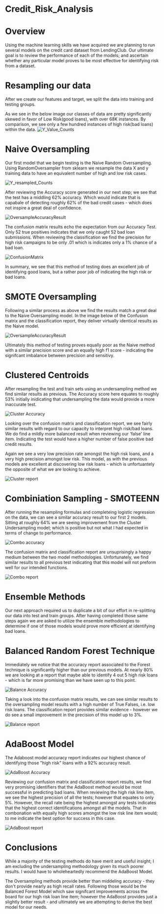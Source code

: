 # Credit_Risk_Analysis

# Overview

Using the machine learning skills we have acquired we are planning to run several models on the credit card dataset from LendingClub.  Our ultimate goal is to review the performance of each of the models; and ascertain whether any particular model proves to be most effective for identifying risk from a dataset. 

# Resampling our data

After we create our features and target, we split the data into training and testing groups.  

As we see in the below image our classes of data are pretty significantly skewed in favor of Low Risk(good loans), with over 68K instances.  By comparison, we see only a few hundred instances of high risk(bad loans) within the data. 
![Y_Value_Counts]()

# Naive Oversampling

Our first model that we begin testing is the Naive Random Oversampling.  Using RandomOversampler from sklearn we resample the data X and y training data to have an equivalent number of high and low risk cases.

![Y_resampled_Counts]()

After reviewing the Accuracy score generated in our next step; we see that the test has a middling 62% accuracy.  Which would indicate that is capabale of detecting roughly 62% of the bad credit cases - which does not inspire a great deal of confidence. 

![OversampleAccuracyResult]()

The confusion matrix results echo the expectation from our Accuracy Test.  Only 52 true positives indicates that we only caught 52 bad loan submissions. When reviewing the classification we find the precision for high risk campaigns to be only .01 which is indicates only a 1% chance of a bad loan.  

![ConfusionMatrix]()

In summary, we see that this method of testing does an excellent job of identifying good loans, but a rather poor job of indicating the high risk or bad loans. 

# SMOTE Oversampling

Following a similar process as above we find the results match a great deal to the Naive Oversampling model.  In the image below of the Confusion matrix and the classification report, they deliver virtually identical results as the Naive model.  

![OversampleAccuracyResult]()

Ultimately this method of testing proves equally poor as the Naive method with a similar precision score and an equally high f1 score - indicating the signifcant imbalance between precision and sensitivy. 

# Clustered Centroids

After resampling the test and train sets using an undersampling method we find similar results as previous.  The Accuracy score here equates to roughly 53% initially inidicating that undersampling the data would provide a more inaccurate test. 

![Cluster Accuracy]()

Looking over the confusion matrix and classification report, we see fairly similar results with regard to our capacity to interpret high risk/bad loans. We do find a mildly more balanced result when reviewing our 'false' line item.  Indicating the test would have a higher number of false positive bad credit results.  

Again we see a very low precision rate amongst the high risk loans, and a very high precision amongst low risk.  This model, as with the previous models are excellent at discovering low risk loans - which is unfortuantely the opposite of what we are looking to achieve.

![Cluster report]()


# Combiniation Sampling - SMOTEENN

After running the resampling formulas and completeing logistic regression on the data, we can see a similar accuracy result to our first 2 models.  Sitting at roughly 64% we are seeing improvement from the Cluster Undersampling model; which is positive but not what I had expected in terms of change to performance. 

![Combo accuracy]() 

The confusion matrix and classification report are unsuprisingly a happy medium between the two model methodologies. Unfortunately, we find similar results to all previous test indicating that this model will not preform well for our intended functions. 

![Combo report]()

# Ensemble Methods

Our next approach required us to duplicate a bit of our effort in re-splitting our data into test and train groups.  After having completed those same steps again we are asked to utilize the ensemble methodologies to determine if one of those models would prove more efficient at identifying bad loans.

# Balanced Random Forest Technique

Immediately we notice that the accuracy report associated to the Forest technique is significantly higher than our previous models.  At nearly 80% we are looking at a report that maybe able to identify 4 out 5 high risk loans - which is far more promising than we have seen up to this point.

![Balance Accuracy]()

Taking a look into the confusion matrix results, we can see similar results to the oversampling model results with a high number of True Falses, i.e. low risk loans. The classification report provides similar evidence - however we do see a small improvement in the precision of this model up to 3%.

![Balance report]()

# AdaBoost Model

The Adaboost model accuracy report indicates our highest chance of identifying those "high risk" loans with a 92% accuracy result.  

![AdaBoost Accuracy]()

Reviewing our confusion matrix and classification report results, we find very promising identifiers that the AdaBoost method would be most successful in predicting bad loans.  When reviewing the high risk line item, we see the highest precision of all the tests; however that equates to only 5%.  However, the recall rate being the highest amongst any tests indicates that the highest correct identifications amongst all the models. That in combonation with equally high scores amongst the low risk line item would; to me indicate the best option for success in this case. 

![AdaBoost report]()

# Conclusions

While a majority of the testing methods do have merit and useful insight; I am excluding the undersampling methodology given its much poorer results. I would have to wholeheartedly recommend the AdaBoost Model.  

The Oversampling methods provide better than middeling accuracy - they don't provide nearly as high recall rates.  Following those would be the Balanced Forest Model which saw signifcant improvements across the board for our high risk loan line item; however the AdaBoost provides just a slightly better result - and ultimately we are attempting to derive the best model for our needs. 
